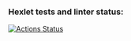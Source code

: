 ### Hexlet tests and linter status:
[![Actions Status](https://github.com/sazanik/layout-designer-bootstrap-project-59/actions/workflows/hexlet-check.yml/badge.svg)](https://github.com/sazanik/layout-designer-bootstrap-project-59/actions)
